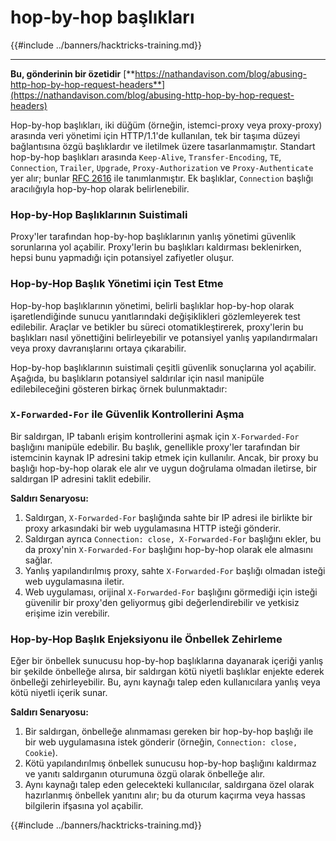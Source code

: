 # hop-by-hop başlıkları

{{#include ../banners/hacktricks-training.md}}

---

**Bu, gönderinin bir özetidir** [**https://nathandavison.com/blog/abusing-http-hop-by-hop-request-headers**](https://nathandavison.com/blog/abusing-http-hop-by-hop-request-headers)

Hop-by-hop başlıkları, iki düğüm (örneğin, istemci-proxy veya proxy-proxy) arasında veri yönetimi için HTTP/1.1'de kullanılan, tek bir taşıma düzeyi bağlantısına özgü başlıklardır ve iletilmek üzere tasarlanmamıştır. Standart hop-by-hop başlıkları arasında `Keep-Alive`, `Transfer-Encoding`, `TE`, `Connection`, `Trailer`, `Upgrade`, `Proxy-Authorization` ve `Proxy-Authenticate` yer alır; bunlar [RFC 2616](https://tools.ietf.org/html/rfc2616#section-13.5.1) ile tanımlanmıştır. Ek başlıklar, `Connection` başlığı aracılığıyla hop-by-hop olarak belirlenebilir.

### Hop-by-Hop Başlıklarının Suistimali

Proxy'ler tarafından hop-by-hop başlıklarının yanlış yönetimi güvenlik sorunlarına yol açabilir. Proxy'lerin bu başlıkları kaldırması beklenirken, hepsi bunu yapmadığı için potansiyel zafiyetler oluşur.

### Hop-by-Hop Başlık Yönetimi için Test Etme

Hop-by-hop başlıklarının yönetimi, belirli başlıklar hop-by-hop olarak işaretlendiğinde sunucu yanıtlarındaki değişiklikleri gözlemleyerek test edilebilir. Araçlar ve betikler bu süreci otomatikleştirerek, proxy'lerin bu başlıkları nasıl yönettiğini belirleyebilir ve potansiyel yanlış yapılandırmaları veya proxy davranışlarını ortaya çıkarabilir.

Hop-by-hop başlıklarının suistimali çeşitli güvenlik sonuçlarına yol açabilir. Aşağıda, bu başlıkların potansiyel saldırılar için nasıl manipüle edilebileceğini gösteren birkaç örnek bulunmaktadır:

### `X-Forwarded-For` ile Güvenlik Kontrollerini Aşma

Bir saldırgan, IP tabanlı erişim kontrollerini aşmak için `X-Forwarded-For` başlığını manipüle edebilir. Bu başlık, genellikle proxy'ler tarafından bir istemcinin kaynak IP adresini takip etmek için kullanılır. Ancak, bir proxy bu başlığı hop-by-hop olarak ele alır ve uygun doğrulama olmadan iletirse, bir saldırgan IP adresini taklit edebilir.

**Saldırı Senaryosu:**

1. Saldırgan, `X-Forwarded-For` başlığında sahte bir IP adresi ile birlikte bir proxy arkasındaki bir web uygulamasına HTTP isteği gönderir.
2. Saldırgan ayrıca `Connection: close, X-Forwarded-For` başlığını ekler, bu da proxy'nin `X-Forwarded-For` başlığını hop-by-hop olarak ele almasını sağlar.
3. Yanlış yapılandırılmış proxy, sahte `X-Forwarded-For` başlığı olmadan isteği web uygulamasına iletir.
4. Web uygulaması, orijinal `X-Forwarded-For` başlığını görmediği için isteği güvenilir bir proxy'den geliyormuş gibi değerlendirebilir ve yetkisiz erişime izin verebilir.

### Hop-by-Hop Başlık Enjeksiyonu ile Önbellek Zehirleme

Eğer bir önbellek sunucusu hop-by-hop başlıklarına dayanarak içeriği yanlış bir şekilde önbelleğe alırsa, bir saldırgan kötü niyetli başlıklar enjekte ederek önbelleği zehirleyebilir. Bu, aynı kaynağı talep eden kullanıcılara yanlış veya kötü niyetli içerik sunar.

**Saldırı Senaryosu:**

1. Bir saldırgan, önbelleğe alınmaması gereken bir hop-by-hop başlığı ile bir web uygulamasına istek gönderir (örneğin, `Connection: close, Cookie`).
2. Kötü yapılandırılmış önbellek sunucusu hop-by-hop başlığını kaldırmaz ve yanıtı saldırganın oturumuna özgü olarak önbelleğe alır.
3. Aynı kaynağı talep eden gelecekteki kullanıcılar, saldırgana özel olarak hazırlanmış önbellek yanıtını alır; bu da oturum kaçırma veya hassas bilgilerin ifşasına yol açabilir.

{{#include ../banners/hacktricks-training.md}}
